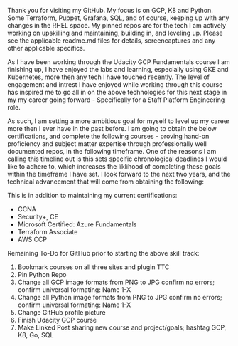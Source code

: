 Thank you for visiting my GitHub. My focus is on GCP, K8 and Python. Some Terraform, Puppet, Grafana, SQL, and of course, keeping up with any changes in the RHEL space. My pinned repos are for the tech I am actively working on upskilling and maintaining, building in, and leveling up. Please see the applicable readme.md files for details, screencaptures and any other applicable specifics. 

As I have been working through the Udacity GCP Fundamentals course I am finishing up, I have enjoyed the labs and learning, especially using GKE and Kubernetes, more then any tech I have touched recently. The level of engagement and intrest I have enjoyed while working through this course has inspired me to go all in on the above technologies for this next stage in my my career going forward - Specifically for a Staff Platform Engineering role.

As such, I am setting a more ambitious goal for myself to level up my career more then I ever have in the past before. I am going to obtain the below certifications, and complete the following courses - proving hand-on proficiency and subject matter expertise through professionally well documented repos, in the following timeframe. One of the reasons I am calling this timeline out is this sets specific chronological deadlines I would like to adhere to, which increases the liklihood of completing these goals within the timeframe I have set. I look forward to the next two years, and the technical advancement that will come from obtaining the following:



This is in addition to maintaining my current certifications:

- CCNA 
- Security+, CE
- Microsoft Certified: Azure Fundamentals
- Terraform Associate
- AWS CCP

Remaining To-Do for GitHub prior to starting the above skill track:
1. Bookmark courses on all three sites and plugin TTC
2. Pin Python Repo
3. Change all GCP image formats from PNG to JPG confirm no errors; confirm universal formating: Name 1-X
4. Change all Python image formats from PNG to JPG confirm no errors; confirm universal formating: Name 1-X
5. Change GitHub profile picture
6. Finish Udacity GCP course 
7. Make Linked Post sharing new course and project/goals; hashtag GCP, K8, Go, SQL
